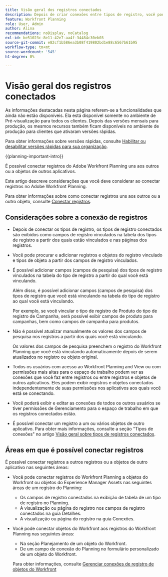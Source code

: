 ```yaml
---
title: Visão geral dos registros conectados
description: Depois de criar conexões entre tipos de registro, você pode conectar registros individuais uns aos outros. Este artigo descreve considerações que você deve considerar ao conectar registros no Adobe Workfront Planning.
feature: Workfront Planning
role: User, Admin
author: Alina
recommendations: noDisplay, noCatalog
exl-id: be51023c-8e11-42e7-aa4f-34484c30eb03
source-git-commit: e82cf1b586ea3b08f419802bd1e88c6567b61b95
workflow-type: tm+mt
source-wordcount: '545'
ht-degree: 0%

---
```


# Visão geral dos registros conectados

<span class="preview">As informações destacadas nesta página referem-se a funcionalidades que ainda não estão disponíveis. Ela está disponível somente no ambiente de Pré-visualização para todos os clientes. Depois das versões mensais para produção, os mesmos recursos também ficam disponíveis no ambiente de produção para clientes que ativaram versões rápidas. </span>

<span class="preview">Para obter informações sobre versões rápidas, consulte [Habilitar ou desabilitar versões rápidas para sua organização](/help/quicksilver/administration-and-setup/set-up-workfront/configure-system-defaults/enable-fast-release-process.md).</span>

{{planning-important-intro}}

É possível conectar registros do Adobe Workfront Planning uns aos outros ou a objetos de outros aplicativos.

Este artigo descreve considerações que você deve considerar ao conectar registros no Adobe Workfront Planning.

Para obter informações sobre como conectar registros uns aos outros ou a outro objeto, consulte [Conectar registros](/help/quicksilver/planning/records/connect-records.md).


## Considerações sobre a conexão de registros

* Depois de conectar os tipos de registro, os tipos de registro conectados são exibidos como campos de registro vinculados na tabela dos tipos de registro a partir dos quais estão vinculados e nas páginas dos registros.
* Você pode procurar e adicionar registros e objetos do registro vinculado e tipos de objeto a partir dos campos de registro vinculados.
* É possível adicionar campos (campos de pesquisa) dos tipos de registro vinculados na tabela do tipo de registro a partir do qual você está vinculando.

  Além disso, é possível adicionar campos (campos de pesquisa) dos tipos de registro que você está vinculando na tabela do tipo de registro ao qual você está vinculando.

  Por exemplo, se você vincular o tipo de registro de Produto do tipo de registro de Campanha, será possível exibir campos de produto para campanhas, bem como campos de campanha para produtos.
* Não é possível atualizar manualmente os valores dos campos de pesquisa nos registros a partir dos quais você está vinculando.

  Os valores dos campos de pesquisa preenchem o registro do Workfront Planning que você está vinculando automaticamente depois de serem atualizados no registro ou objeto original.

* Todos os usuários com acesso ao Workfront Planning and View ou com permissões mais altas para o espaço de trabalho podem ver as conexões que você faz entre registros ou entre registros e objetos de outros aplicativos. Eles podem exibir registros e objetos conectados independentemente de suas permissões nos aplicativos aos quais você está se conectando.
* Você poderá exibir e editar as conexões de todos os outros usuários se tiver permissões de Gerenciamento para o espaço de trabalho em que os registros conectados estão.
* É possível conectar um registro a um ou vários objetos de outro aplicativo. Para obter mais informações, consulte a seção &quot;Tipos de conexões&quot; no artigo [Visão geral sobre tipos de registros conectados](/help/quicksilver/planning/architecture/connect-record-types-overview.md).

## Áreas em que é possível conectar registros

É possível conectar registros a outros registros ou a objetos de outro aplicativo nas seguintes áreas:

* Você pode conectar registros do Workfront Planning a objetos do Workfront ou objetos do Experience Manager Assets nas seguintes áreas de um registro do Planning:

   * Os campos de registro conectados na exibição de tabela de um tipo de registro no Planning.
   * A visualização ou página do registro nos campos de registro conectados na guia Detalhes.
   * A visualização ou página do registro na guia Conexões.

* Você pode conectar objetos do Workfront aos registros do Workfront Planning nas seguintes áreas:

   * Na seção Planejamento de um objeto do Workfront.
   * <span class="preview">De um campo de conexão do Planning no formulário personalizado de um objeto do Workfront. </span>

  Para obter informações, consulte [Gerenciar conexões de registro de objetos do Workfront](/help/quicksilver/planning/records/manage-records-in-planning-section.md)
